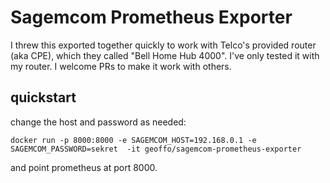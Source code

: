 
# Sagemcom Prometheus Exporter

I threw this exported together quickly to work with Telco's provided router
(aka CPE), which they called "Bell Home Hub 4000".  I've only tested it with
my router. I welcome PRs to make it work with others.

## quickstart

change the host and password as needed:

```
docker run -p 8000:8000 -e SAGEMCOM_HOST=192.168.0.1 -e SAGEMCOM_PASSWORD=sekret  -it geoffo/sagemcom-prometheus-exporter
```

and point prometheus at port 8000.


